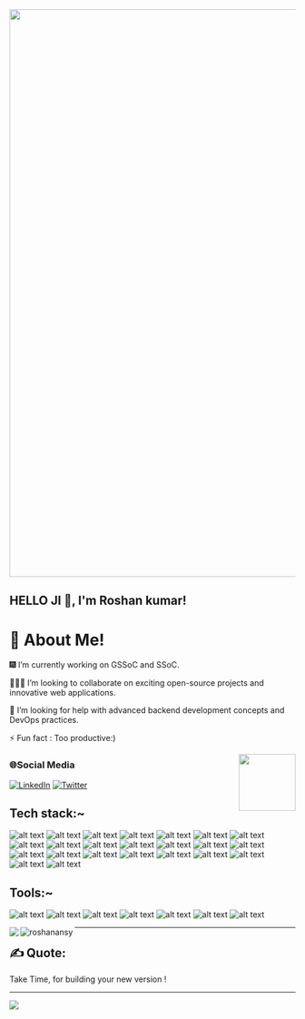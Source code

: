 <image width=1000   src="https://user-images.githubusercontent.com/91673102/231735044-82a095a3-4b9a-4995-b534-bd8972fdb655.png"/>

 

<!-- <h3 align="center">I am software Developer Engineer from India</h3> -->
## HELLO JI :wave:, I'm Roshan kumar! 

# :dizzy: About Me! 
:fireworks: I’m currently working  on GSSoC and SSoC.

:people_holding_hands:  I’m looking to collaborate on exciting open-source projects and innovative web applications.  

:handshake: I’m looking for help with advanced backend development concepts and DevOps practices.

⚡ Fun fact : Too productive:)
 
<image align="right" width=100 height=100 src="https://user-images.githubusercontent.com/91673102/228229372-0006d3e5-b578-4ac9-a074-99008c31943e.png"/>

### 🌐Social Media
 [![LinkedIn](https://img.shields.io/badge/LinkedIn-%230077B5.svg?logo=linkedin&logoColor=white)](https://www.linkedin.com/in/roshan-kr-11070b1a3/)
[![Twitter](https://img.shields.io/badge/Twitter-%231DA1F2.svg?logo=Twitter&logoColor=white)](https://twitter.com/RoshanAnsy)
  

## Tech stack:~
<!-- ![alt text](https://img.shields.io/badge/Tesla-00599C?style=for-the-badge&logo=Tesla) -->
![alt text](https://img.shields.io/badge/C-F09820?style=for-the-badge&logo=c)
![alt text](https://img.shields.io/badge/C++-F09820?style=for-the-badge&logo=cplusplus)
![alt text](https://img.shields.io/badge/HTML-F09820?style=for-the-badge&logo=html5)
![alt text](https://img.shields.io/badge/Css-F09820?style=for-the-badge&logo=css3)
![alt text](https://img.shields.io/badge/Js-F09820?style=for-the-badge&logo=javascript)
![alt text](https://img.shields.io/badge/Tailwind-F09820?style=for-the-badge&logo=tailwindcss)
![alt text](https://img.shields.io/badge/React-F09820?style=for-the-badge&logo=react)
![alt text](https://img.shields.io/badge/ReactRouter-F09820?style=for-the-badge&logo=reactrouter)
![alt text](https://img.shields.io/badge/Redux-F09820?style=for-the-badge&logo=redux)
![alt text](https://img.shields.io/badge/Expressjs-F09820?style=for-the-badge&logo=express)
![alt text](https://img.shields.io/badge/kotlin-F09820?style=for-the-badge&logo=kotlin)
![alt text](https://img.shields.io/badge/java-F09820?style=for-the-badge&logo=java)
![alt text](https://img.shields.io/badge/MongoDB-F09820?style=for-the-badge&logo=mongodb)
![alt text](https://img.shields.io/badge/SQLite-F09820?style=for-the-badge&logo=sqlite)
![alt text](https://img.shields.io/badge/MySQL-F09820?style=for-the-badge&logo=mysql)
![alt text](https://img.shields.io/badge/Postman-F09820?style=for-the-badge&logo=postman)
![alt text](https://img.shields.io/badge/npm-F09820?style=for-the-badge&logo=npm)
![alt text](https://img.shields.io/badge/canva-F09820?style=for-the-badge&logo=canva)
![alt text](https://img.shields.io/badge/Netlify-F09820?style=for-the-badge&logo=netlify)
![alt text](https://img.shields.io/badge/xml-F09820?style=for-the-badge&logo=xml)
![alt text](https://img.shields.io/badge/GitHubPages-F09820?style=for-the-badge&logo=githubpages)
![alt text](https://img.shields.io/badge/nodeJs-F09820?style=for-the-badge&logo=nodedotjs)
![alt text](https://img.shields.io/badge/Nodemon-F09820?style=for-the-badge&logo=nodemon)

## Tools:~

![alt text](https://img.shields.io/badge/Git-05A081?style=for-the-badge&logo=git)
![alt text](https://img.shields.io/badge/GitHub-05A081?style=for-the-badge&logo=github)
![alt text](https://img.shields.io/badge/GitLab-05A081?style=for-the-badge&logo=gitlab)
![alt text](https://img.shields.io/badge/VsCode-05A081?style=for-the-badge&logo=visualstudiocode)
![alt text](https://img.shields.io/badge/AndroidStudio-05A081?style=for-the-badge&logo=androidstudio)
![alt text](https://img.shields.io/badge/IntellijIDEA-05A081?style=for-the-badge&logo=intellijidea)
![alt text](https://img.shields.io/badge/SublimeText-05A081?style=for-the-badge&logo=sublimetext)


<img flex=row width=auto align="left" src="https://github-readme-stats.vercel.app/api?username=RoshanAnsy&show_icons=true&theme=transparent" />


<img flex=row width=auto align="left"  src="https://github-readme-stats.vercel.app/api/top-langs?username=roshanansy&show_icons=true&theme=transparent&layout=compact" alt="roshanansy" />



---

## :writing_hand: Quote:
Take Time, for building your new version !


---
[![](https://visitcount.itsvg.in/api?id=RoshanAnsy&label=Profile%20Views&color=1&icon=5&pretty=false)](https://visitcount.itsvg.in)



<!-- ![Yellow Monochrome Photo LinkedIn Banner](https://user-images.githubusercontent.com/91673102/231735044-82a095a3-4b9a-4995-b534-bd8972fdb655.png) -->
